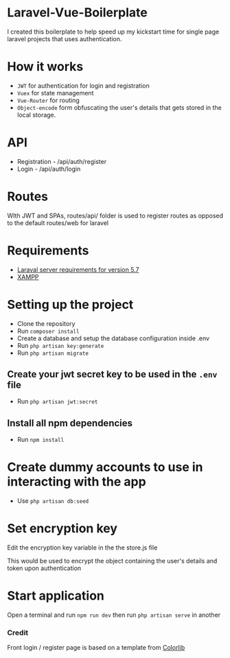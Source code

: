 # Laravel-Vue-Boilerplate
I created this boilerplate to help speed up my kickstart time for single page laravel projects that uses authentication.

# How it works
- `JWT` for authentication for login and registration
- `Vuex` for state management 
- `Vue-Router` for routing 
- `Object-encode` form obfuscating the user's details that gets stored in the local storage.

# API
 - Registration - /api/auth/register
 - Login - /api/auth/login
 
# Routes
WIth JWT and SPAs, routes/api/ folder is used to register routes as opposed to the default routes/web for laravel

# Requirements
- [Laraval server requirements for version 5.7](https://laravel.com/docs/5.7#server-requirements)
- [XAMPP](https://www.apachefriends.org/index.html)

# Setting up the project
- Clone the repository
- Run `composer install`
- Create a database and setup the database configuration inside .env
- Run `php artisan key:generate`
- Run `php artisan migrate`

## Create your jwt secret key to be used in the `.env` file
- Run `php artisan jwt:secret`

## Install all npm dependencies
- Run `npm install`

# Create dummy accounts to use in interacting with the app
- Use `php artisan db:seed`

# Set encryption key
 Edit the encryption key variable in the the store.js file 
 
 This would be used to encrypt the object containing the user's details and token upon authentication

# Start application

Open a terminal and run `npm run dev` then run `php artisan serve` in another

### Credit
Front login / register page is based on a template from [Colorlib](https://colorlib.com/wp/)
